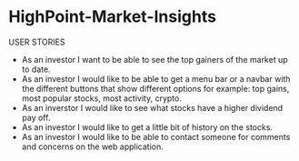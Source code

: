 # HighPoint-Market-Insights
USER STORIES 
* As an investor I want to be able to see the top gainers of the market up to date.
* As an investor I would like to be able to get a menu bar or a navbar with the different buttons that show different options for example: top gains, most popular stocks, most activity, crypto.
* As an inverstor I would like to see what stocks have a higher dividend pay off.
* As an investor I would like to get a little bit of history on the stocks.
* As an investor I would like to be able to contact someone for comments and concerns on the web application.
